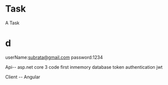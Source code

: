 # Task
 A Task
# d
userName:subrata@gmail.com
password:1234

Api--
asp.net core 3
code first
inmemory database
token authentication jwt

Client --
Angular
